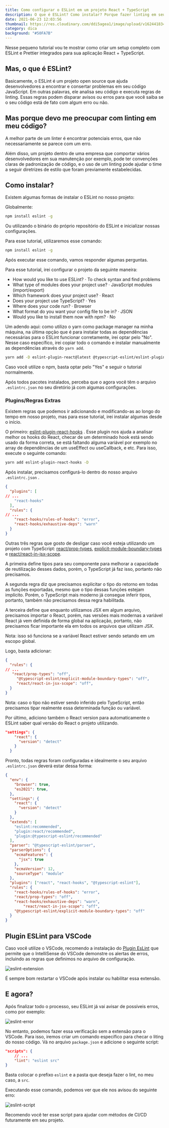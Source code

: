 ```yaml
---
title: Como configurar o ESLint em um projeto React + TypeScript
description: O que é ESLint? Como instalar? Porque fazer linting em seu código é importante?
date: 2021-06-23 12:03:56
thumbnail: https://res.cloudinary.com/ddi5agea1/image/upload/v1624418340/Blog%20Assets/eslint0_uber7j.jpg
category: dica
background: "#50FA7B"
---
```

Nesse pequeno tutorial vou te mostrar como criar um setup completo com ESLint e Prettier integrados para sua aplicação React + TypeScript.

## Mas, o que é ESLint?

Basicamente, o ESLint é um projeto open source que ajuda desenvolvedores a encontrar e consertar problemas em seu código JavaScript. Em outras palavras, ele analisa seu código e executa regras de linting. Essas regras podem disparar avisos ou erros para que você saiba se o seu código está de fato com algum erro ou não.

## Mas porque devo me preocupar com linting em meu código?

A melhor parte de um linter é encontrar potenciais erros, que não necessariamente se parece com um erro.

Além disso, um projeto dentro de uma empresa que comportar vários desenvolvedores em sua manutenção por exemplo, pode ter convenções claras de padronização de código, e o uso de um linting pode ajudar o time a seguir diretrizes de estilo que foram previamente estabelecidas.

## Como instalar?

Existem algumas formas de instalar o ESLint no nosso projeto:

Globalmente:

```bash
npm install eslint -g
```

Ou utilizando o binário do próprio repositório do ESLint e inicializar nossas configurações.

Para esse tutorial, utilizaremos esse comando:

```bash
npm install eslint -g
```

Após executar esse comando, vamos responder algumas perguntas.

Para esse tutorial, irei configurar o projeto da seguinte maneira:

- How would you like to use ESLint? · To check syntax and find problems 
- What type of modules does your project use? · JavaScript modules (import/export) 
- Which framework does your project use? · React 
- Does your project use TypeScript? · Yes 
- Where does your code run? · Browser 
- What format do you want your config file to be in? · JSON 
- Would you like to install them now with npm? · No

Um adendo aqui: como utilizo o yarn como package manager na minha máquina, na última opção que é para instalar todas as dependências necessárias para o ESLint funcionar corretamente, irei optar pelo "No". Nesse caso específico, irei copiar todo o comando e instalar manualmente as dependências através do `yarn add`.

```bash
yarn add -D eslint-plugin-react@latest @typescript-eslint/eslint-plugin@latest @typescript-eslint/parser@latest eslint@latest
```

Caso você utilize o npm, basta optar pelo "Yes" e seguir o tutorial normalmente.

Após todos pacotes instalados, perceba que o agora você têm o arquivo `.eslintrc.json` no seu diretório já com algumas configurações.

### Plugins/Regras Extras

Existem regras que podemos ir adicionando e modificando-as ao longo do tempo em nosso projeto, mas para esse tutorial, irei instalar algumas desde o início.

O primeiro: [eslint-plugin-react-hooks](https://www.npmjs.com/package/eslint-plugin-react-hooks) . Esse plugin nos ajuda a analisar melhor os hooks do React, checar de um determinado hook está sendo usado da forma correta, se está faltando alguma variável por exemplo no array de dependências de um useEffect ou useCallback, e etc. Para isso, execute o seguinte comando:

```bash
yarn add eslint-plugin-react-hooks -D
```

Após instalar, precisamos configurá-lo dentro do nosso arquivo `.eslintrc.json` .

```json
{
  "plugins": [
// ...
    "react-hooks"
  ],
  "rules": {
// ...
    "react-hooks/rules-of-hooks": "error",
    "react-hooks/exhaustive-deps": "warn"
  }
}
```

Outras três regras que gosto de desligar caso você esteja utilizando um projeto com TypeScript: [react/prop-types](https://github.com/yannickcr/eslint-plugin-react/blob/master/docs/rules/prop-types.md), [explicit-module-boundary-types](https://github.com/typescript-eslint/typescript-eslint/blob/master/packages/eslint-plugin/docs/rules/explicit-module-boundary-types.md) e [react/react-in-jsx-scope](https://github.com/yannickcr/eslint-plugin-react/blob/master/docs/rules/react-in-jsx-scope.md).

A primeira define tipos para seu componente para melhorar a capacidade de reutilização desses dados, porém, o TypeScript já faz isso, portanto não precisamos.

A segunda regra diz que precisamos explicitar o tipo do retorno em todas as funções exportadas, mesmo que o tipo dessas funções estejam implícito. Porém, o TypeScript mais moderno já consegue inferir tipos, portanto, também não precisamos dessa regra habilitada.

A terceira define que enquanto utilizamos JSX em algum arquivo, precisamos importar o React, porém, nas versões mais modernas a variável React já vem definida de forma global na aplicação, portanto, não precisamos ficar importante ela em todos os arquivos que utilizam JSX.

Nota: isso só funciona se a variável React estiver sendo setando em um escopo global.

Logo, basta adicionar:

```json
{
  "rules": {
// ...
   "react/prop-types": "off",
	 "@typescript-eslint/explicit-module-boundary-types": "off",
	 "react/react-in-jsx-scope": "off",
  }
}
```

Nota: caso o tipo não estiver sendo inferido pelo TypeScript, então precisamos tipar realmente essa determinada função ou variável.

Por último, adiciono também o React version para automaticamente o ESLint saber qual versão do React o projeto utilizando.

```json
"settings": {
    "react": {
      "version": "detect"
    }
  }
```

Pronto, todas regras foram configuradas e idealmente o seu arquivo `.eslintrc.json` deverá estar dessa forma:

```json
{
  "env": {
    "browser": true,
    "es2021": true,
  },
  "settings": {
    "react": {
      "version": "detect"
    }
  },
  "extends": [
    "eslint:recommended",
    "plugin:react/recommended",
    "plugin:@typescript-eslint/recommended"
  ],
  "parser": "@typescript-eslint/parser",
  "parserOptions": {
    "ecmaFeatures": {
      "jsx": true
    },
    "ecmaVersion": 12,
    "sourceType": "module"
  },
  "plugins": ["react", "react-hooks", "@typescript-eslint"],
  "rules": {
    "react-hooks/rules-of-hooks": "error",
    "react/prop-types": "off",
    "react-hooks/exhaustive-deps": "warn",
		"react/react-in-jsx-scope": "off",
    "@typescript-eslint/explicit-module-boundary-types": "off"
  }
}
```

## Plugin ESLint para VSCode

Caso você utilize o VSCode, recomendo a instalação do [Plugin EsLint](https://marketplace.visualstudio.com/items?itemName=dbaeumer.vscode-eslint) que permite que o IntelliSense do VSCode demonstre os alertas de erros, incluindo as regras que definimos no arquivo de configuração.

![eslint-extension](https://res.cloudinary.com/ddi5agea1/image/upload/v1624418069/Blog%20Assets/eslint_v9g8pm.png)

É sempre bom restartar o VSCode após instalar ou habilitar essa extensão.

## E agora?

Após finalizar todo o processo, seu ESLint já vai avisar de possíveis erros, como por exemplo:

![eslint-error](https://res.cloudinary.com/ddi5agea1/image/upload/v1624418070/Blog%20Assets/eslint2_juxr09.png)

No entanto, podemos fazer essa verificação sem a extensão para o VSCode. Para isso, iremos criar um comando específico para checar o liting do nosso código. Vá no arquivo `package.json` e adicione o seguinte script:

```json
"scripts": {
    // ...
    "lint": "eslint src"
}
```

Basta colocar o prefixo `eslint` e a pasta que deseja fazer o lint, no meu caso, a `src`.

Executando esse comando, podemos ver que ele nos avisou do seguinte erro:

![eslint-script](https://res.cloudinary.com/ddi5agea1/image/upload/v1624418071/Blog%20Assets/eslint3_u9qttf.png)

Recomendo você ter esse script para ajudar com métodos de CI/CD futuramente em seu projeto.